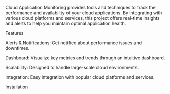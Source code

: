 Cloud Application Monitoring provides tools and techniques to track the performance and availability of your cloud applications. 
By integrating with various cloud platforms and services, this project offers real-time insights and alerts to help you maintain optimal application health.

Features

Alerts & Notifications: Get notified about performance issues and downtimes.

Dashboard: Visualize key metrics and trends through an intuitive dashboard.

Scalability: Designed to handle large-scale cloud environments.

Integration: Easy integration with popular cloud platforms and services.

Installation
